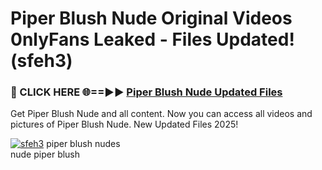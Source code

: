 # Piper Blush Nude Original Videos 0nlyFans Leaked - Files Updated! (sfeh3)

<h3>🔴 CLICK HERE 🌐==►► <a href="https://tinyurl.com/52m3yx9h" rel="nofollow">Piper Blush Nude Updated Files</a></h3>

Get Piper Blush Nude and all content. Now you can access all videos and pictures of Piper Blush Nude. New Updated Files 2025!

[![sfeh3](https://i.imgur.com/TnHtlc8.gif)](https://tinyurl.com/52m3yx9h)
piper blush nudes<br>
nude piper blush